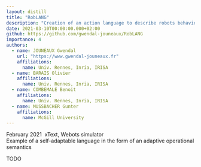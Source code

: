 ```yaml
---
layout: distill
title: "RobLANG"
description: "Creation of an action language to describe robots behavior. The interpreter's implementation run on the open-source simulator called Webots an can be extended for any simulator"
date: 2021-03-10T00:00:00.000+02:00
github: https://github.com/gwendal-jouneaux/RobLANG
importance: 4
authors:
  - name: JOUNEAUX Gwendal
    url: "https://www.gwendal-jouneaux.fr"
    affiliations:
      name: Univ. Rennes, Inria, IRISA
  - name: BARAIS Olivier
    affiliations:
      name: Univ. Rennes, Inria, IRISA
  - name: COMBEMALE Benoit
    affiliations:
      name: Univ. Rennes, Inria, IRISA
  - name: MUSSBACHER Gunter
    affiliations:
      name: McGill University
---
```


<span class="align-left"><i class="fa fa-clock"></i> February 2021</span>&nbsp;
<span class="align-right"><i class="fa fa-cogs"></i> xText, Webots simulator<br></span>
<span class="cf"></span>
<span class="align-left"><i class="fa fa-angle-right"></i>Example of a self-adaptable language in the form of an adaptive operational semantics</span>
<span class="cf full"></span>


TODO

